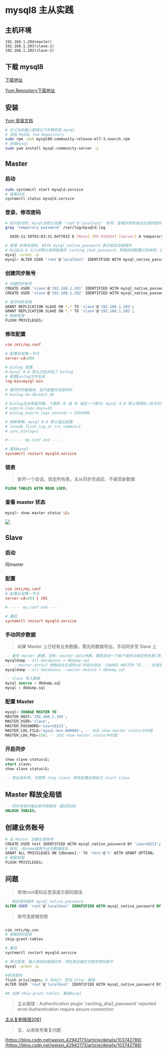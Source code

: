 # mysql8 主从实践

## 主机环境
```
192.168.1.204(master)
192.168.1.203(slave-1)
192.168.1.202(slave-2)
```

## 下载 mysql8

[下载地址](https://dev.mysql.com/downloads/mysql/)

[Yum Repository下载地址](https://dev.mysql.com/downloads/repo/yum/)

## 安装

[Yum 安装文档](https://dev.mysql.com/doc/mysql-yum-repo-quick-guide/en/)

```bash
# 在三台机器上都按以下步骤安装 mysql
# 添加 MySQL Yum Repository
sudo rpm -Uvh mysql80-community-release-el7-3.noarch.rpm
# 安装mysql
sudo yum install mysql-community-server -y
```

## Master

### 启动
```bash
sudo systemctl start mysqld.service
# 查看状态
systemctl status mysqld.service
```

### 登录、修改密码

```bash
# 初次启动时，mysql会默认创建 'root'@'localhost' 账号，查看并修改自动生成的密码
grep 'temporary password' /var/log/mysqld.log

  2020-11-30T03:03:31.947703Z 6 [Note] [MY-010454] [Server] A temporary password is generated for root@localhost: uWblh>vd#6%L

# 登录 并修改密码  WITH mysql_native_password 表示指定加密插件
# MySQL8.0 引入并默认使用新插件 caching_sha2_password，导致后续配置比较麻烦，建议设置密码时指定 mysql_native_password
mysql -uroot -p
mysql> ALTER USER 'root'@'localhost' IDENTIFIED WITH mysql_native_password BY 'Learn@123!';
```

### 创建同步账号
``` bash
# 创建同步账号
CREATE USER 'slave'@'192.168.1.203' IDENTIFIED WITH mysql_native_password BY 'Learn@123';
CREATE USER 'slave'@'192.168.1.202' IDENTIFIED WITH mysql_native_password BY 'Learn@123';

# 授予同步权限
GRANT REPLICATION SLAVE ON *.* TO 'slave'@'192.168.1.203';
GRANT REPLICATION SLAVE ON *.* TO 'slave'@'192.168.1.202';
# 刷新权限
FLUSH PRIVILEGES;
```

### 修改配置
```conf
vim /etc/my.conf

# 配置全局唯一节点
server-id=204

# binlog 配置
# mysql 8.0 默认已经开启了 binlog
# 配置binlog文件名称
log-bin=mysql-bin

# 需同步的数据库，如不配置则全部同步
# binlog-do-db=test_db

# binlog日志保留天数，下面的 天 或 秒 指定一个即可，mysql 8.0 默认使用秒,30天时间
# expire-logs-days=10
# binlog_expire_logs_seconds = 2592000

# 刷新策略，mysql 8.0 默认是此配置
# innodb_flush_log_at_trx_commit=1 
# sync_binlog=1

#------- my.conf end ----

# 重启mysql
systemctl restart mysqld.service

```

### 锁表

> 新开一个会话，锁定所有表，主从同步完成前，不接受新数据
```sql
FLUSH TABLES WITH READ LOCK;
```

### 查看 master 状态
```bash
mysql> show master status \G;
```
![](https://yangc91.oss-cn-hongkong.aliyuncs.com/imgs/20201130151219.png)


## Slave

### 启动
同master

### 配置
```conf
vim /etc/my.conf
# 配置全局唯一节点
server-id=203 | 202

# ----- my.conf end ----

# 重启
systemctl restart mysqld.service
```

### 手动同步数据

> 如果 Master 上已经有业务数据，需先将数据导出，手动同步至 Slave 上
```sql
-- 备份 master 数据，没有--master-data参数，需新启动一个客户端手动锁定所有表(即上面的锁表会话)
mysqldump --all-databases > dbdump.sql
--  --master-data=2 参数会在生成的sql中自动添加 'CHANGE MASTER TO...' 的语句
mysqldump --all-databases --master-data=2 > dbdump.sql

-- slave 导入数据
mysql source < dbdump.sql
mysql < dbdump.sql
```

### 配置 Master
```sql
mysql> CHANGE MASTER TO
MASTER_HOST='192.168.1.204',
MASTER_USER='slave',
MASTER_PASSWORD='Learn@123',
MASTER_LOG_FILE='mysql-bin.000001', -- 对应 show master status中的值
MASTER_LOG_POS=156; -- 对应 show master status中的值
```

### 开启同步
``` sql
show slave status\G;
start slave;
show slave status\G;

-- 若出现异常，可使用 stop slave，修改配置后再执行 start slave

```

## Master 释放全局锁
```sql
-- 同步完成时推出即可释放锁（最后阶段）
UNLOCK TABLES;
```

## 创建业务账号
``` bash
# 在 Master 创建业务账号
CREATE USER test IDENTIFIED WITH mysql_native_password BY 'Learn@123';
# 授权, dbname替换为业务数据库名
GRANT ALL PRIVILEGES ON {dbname}.* TO 'test'@'%' WITH GRANT OPTION;
# 刷新权限
FLUSH PRIVILEGES;
```

## 问题

> 修改root密码后登录提示密码错误

```sql
-- 指定密码插件 mysql_native_password
ALTER USER 'root'@'localhost' IDENTIFIED WITH mysql_native_password BY 'Learn@123';
```

> 账号连接被拒绝
```bash

vim /etc/my.con
# 屏蔽密码登录
skip-grant-tables

# 重启
systemctl restart mysqld.service

# 再次登录，输入密码时直接回车，然后按正确方式修改密码即可
mysql -uroot -p

#修改密码
flush privileges; # 先执行，否则 alter 报错
ALTER USER 'root'@'localhost' IDENTIFIED WITH mysql_native_password BY 'Learn@123';

## 去掉 skip-grant-tables，重启mysql
```

> 主从报错：Authentication plugin 'caching_sha2_password' reported error:Authentication require secure connection

[主从复制报错2061](https://www.modb.pro/db/29919)

> 主、从库账号重复问题

[https://blog.csdn.net/weixin_42942173/article/details/103742788](https://blog.csdn.net/weixin_42942173/article/details/103742788)